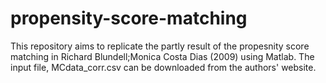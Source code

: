 # propensity-score-matching

This repository aims to replicate the partly result of the propesnity score matching in Richard Blundell;Monica Costa Dias (2009) using Matlab.
The input file, MCdata_corr.csv can be downloaded from the authors' website.
